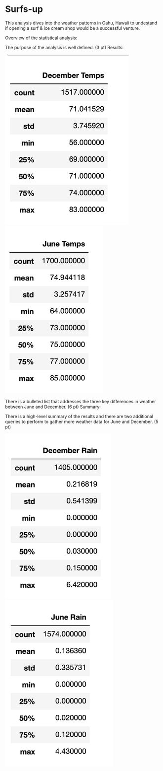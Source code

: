 # Surfs-up
This analysis dives into the weather patterns in Oahu, Hawaii to undestand if opening a surf & ice cream shop would be a successful venture. 

Overview of the statistical analysis:

The purpose of the analysis is well defined. (3 pt)
Results:

![December_temps](Resources/December_temps.png)  ![June_Temps](Resources/June_Temps.png)



There is a bulleted list that addresses the three key differences in weather between June and December. (6 pt)
Summary:

There is a high-level summary of the results and there are two additional queries to perform to gather more weather data for June and December. (5 pt)

![dec_rain_summary](Resources/dec_rain_summary.png)  ![June_rain_summary](Resources/June_rain_summary.png)
